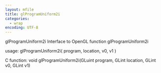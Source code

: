 ```yaml
---
layout: mfile
title: glProgramUniform2i
categories:
  - wrap
encoding: UTF-8
---
```


glProgramUniform2i  Interface to OpenGL function glProgramUniform2i

usage:  glProgramUniform2i( program, location, v0, v1 )

C function:  void glProgramUniform2i(GLuint program, GLint location, GLint v0, GLint v1)